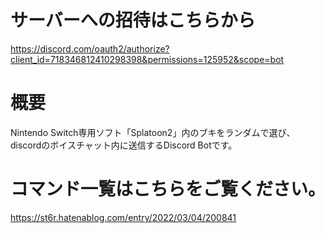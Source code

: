 # サーバーへの招待はこちらから

https://discord.com/oauth2/authorize?client_id=718346812410298398&permissions=125952&scope=bot

# 概要

Nintendo Switch専用ソフト「Splatoon2」内のブキをランダムで選び、discordのボイスチャット内に送信するDiscord Botです。

# コマンド一覧はこちらをご覧ください。
https://st6r.hatenablog.com/entry/2022/03/04/200841

 


